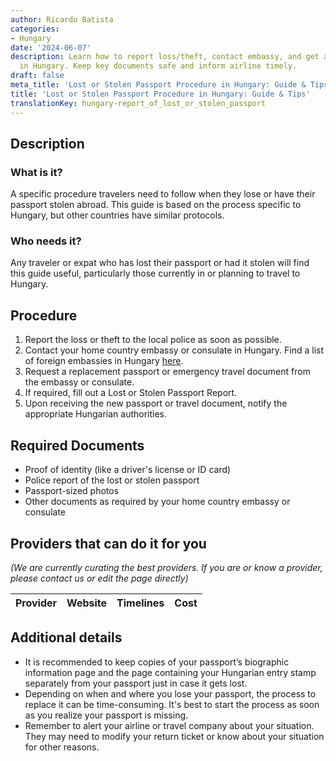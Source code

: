 ```yaml
---
author: Ricardo Batista
categories:
- Hungary
date: '2024-06-07'
description: Learn how to report loss/theft, contact embassy, and get a new passport
  in Hungary. Keep key documents safe and inform airline timely.
draft: false
meta_title: 'Lost or Stolen Passport Procedure in Hungary: Guide & Tips'
title: 'Lost or Stolen Passport Procedure in Hungary: Guide & Tips'
translationKey: hungary-report_of_lost_or_stolen_passport
---
```



## Description
### What is it?
A specific procedure travelers need to follow when they lose or have their passport stolen abroad. This guide is based on the process specific to Hungary, but other countries have similar protocols.

### Who needs it?
Any traveler or expat who has lost their passport or had it stolen will find this guide useful, particularly those currently in or planning to travel to Hungary.

## Procedure
1. Report the loss or theft to the local police as soon as possible.
2. Contact your home country embassy or consulate in Hungary. Find a list of foreign embassies in Hungary [here](https://konzuliszolgalat.kormany.hu/idegen-konzulatusok-magyarorszagon).
3. Request a replacement passport or emergency travel document from the embassy or consulate.
4. If required, fill out a Lost or Stolen Passport Report.
5. Upon receiving the new passport or travel document, notify the appropriate Hungarian authorities.

## Required Documents
- Proof of identity (like a driver's license or ID card)
- Police report of the lost or stolen passport
- Passport-sized photos
- Other documents as required by your home country embassy or consulate

## Providers that can do it for you

_(We are currently curating the best providers. If you are or know a provider, please contact us or edit the page directly)_

| Provider        |     Website     |     Timelines    |       Cost      |
| --------------- | --------------- |  :-------------: | :-------------: |

## Additional details
- It is recommended to keep copies of your passport’s biographic information page and the page containing your Hungarian entry stamp separately from your passport just in case it gets lost.
- Depending on when and where you lose your passport, the process to replace it can be time-consuming. It's best to start the process as soon as you realize your passport is missing.
- Remember to alert your airline or travel company about your situation. They may need to modify your return ticket or know about your situation for other reasons.